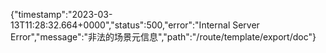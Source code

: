 {"timestamp":"2023-03-13T11:28:32.664+0000","status":500,"error":"Internal Server Error","message":"非法的场景元信息","path":"/route/template/export/doc"}